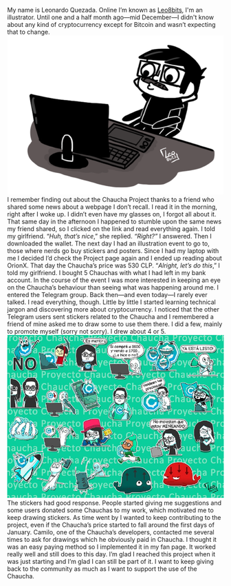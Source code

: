 My name is Leonardo Quezada. Online I’m known as [Leo8bits](https://www.facebook.com/Leo8bits/), I'm an illustrator. Until one and a half month ago—mid December—I didn't know about any kind of cryptocurrency except for Bitcoin and wasn’t expecting that to change.
![Leo9bits](../img/leo.png)
I remember finding out about the Chaucha Project thanks to a friend who shared some news about a webpage I don’t recall. I read it in the morning, right after I woke up. I didn’t even have my glasses on, I forgot all about it. That same day in the afternoon I happened to stumble upon the same news my friend shared, so I clicked  on the link and read everything again. I told my girlfriend. “*Huh, that’s nice*,” she replied. *“Right?”* I answered. Then I downloaded the wallet.
The next day I had an illustration event to go to, those where nerds go buy stickers and posters. Since I had my laptop with me I decided I’d check the Project page again and I ended up reading about OrionX. That day the Chaucha’s price was 530 CLP. “*Alright, let’s do this*,” I told my girlfriend. I bought 5 Chauchas with what I had left in my bank account. In the course of the event I was more interested in keeping an eye on the Chaucha’s behaviour than seeing what was happening around me.
I entered the Telegram group. Back then—and even today—I rarely ever talked. I read everything, though. Little by little I started learning technical jargon and discovering more about cryptocurrency. I noticed that the other Telegram users sent stickers related to the Chaucha and I remembered a friend of mine asked me to draw some to use them there. I did a few, mainly to promote myself (sorry not sorry). I drew about 4 or 5.
![Stickers](../img/dibujoleo.jpg)
The stickers had good response. People started giving me suggestions and some users donated some Chauchas to my work, which motivated me to keep drawing stickers. As time went by I wanted to keep contributing to the project, even if the Chaucha’s price started to fall around the first days of January. Camilo, one of the Chaucha’s developers, contacted me several times to ask for drawings which he obviously paid in Chaucha. I thought it was an easy paying method so I implemented it in my fan page. It worked really well and still does to this day.
I’m glad I reached this project when it was just starting and I’m glad I can still be part of it. I want to keep giving back to the community as much as I want to support the use of the Chaucha.
